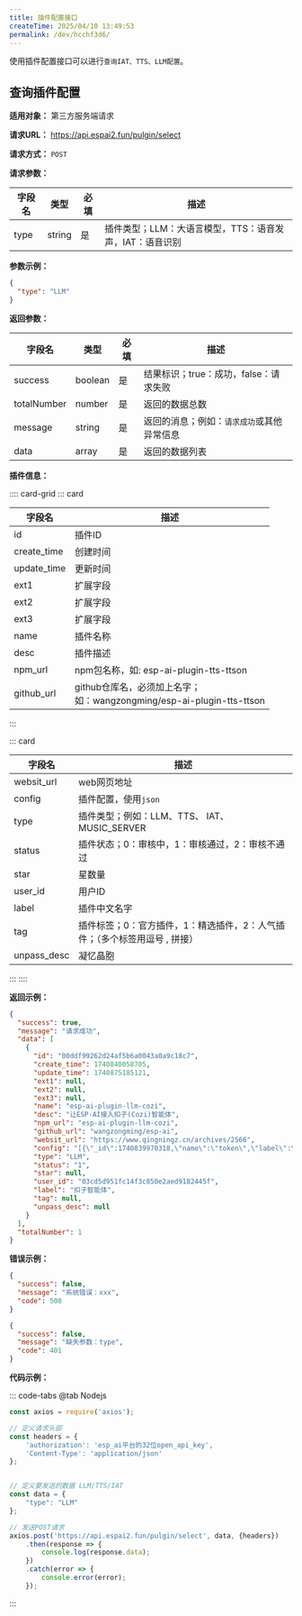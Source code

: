 ```yaml
---
title: 插件配置接口
createTime: 2025/04/10 13:49:53
permalink: /dev/hcchf3d6/
---
```


使用插件配置接口可以进行`查询IAT、TTS、LLM配置`。

## **查询插件配置**

**适用对象：** 第三方服务端请求

**请求URL：** https://api.espai2.fun/pulgin/select

**请求方式：** `POST`

**请求参数：**

| 字段名  | 类型     | 必填 | 描述                               |
|------|--------|----|----------------------------------|
| type | string | 是  | 插件类型；LLM：大语言模型，TTS：语音发声，IAT：语音识别 |

**参数示例：**

```json
{
  "type": "LLM"
}
```

**返回参数：**

| 字段名         | 类型      | 必填 | 描述                      |
|-------------|---------|----|-------------------------|
| success     | boolean | 是  | 结果标识；true：成功，false：请求失败 |
| totalNumber | number  | 是  | 返回的数据总数                 |
| message     | string  | 是  | 返回的消息；例如：`请求成功`或其他异常信息  |
| data        | array   | 是  | 返回的数据列表                 |

**插件信息：**

:::: card-grid
::: card

| 字段名         | 描述                                                          |
|-------------|-------------------------------------------------------------|
| id          | 插件ID                                                        |
| create_time | 创建时间                                                        |
| update_time | 更新时间                                                        |
| ext1        | 扩展字段                                                        |
| ext2        | 扩展字段                                                        |
| ext3        | 扩展字段                                                        |
| name        | 插件名称                                                        |
| desc        | 插件描述                                                        |
| npm_url     | npm包名称，如: esp-ai-plugin-tts-ttson                           |
| github_url  | github仓库名，必须加上名字；<br>如：wangzongming/esp-ai-plugin-tts-ttson |

:::

::: card

| 字段名         | 描述                                       |
|-------------|------------------------------------------|
| websit_url  | web网页地址                                  |
| config      | 插件配置，使用`json`                            |
| type        | 插件类型；例如：LLM、TTS、 IAT、MUSIC_SERVER        |
| status      | 插件状态；0：审核中，1：审核通过，2：审核不通过                |
| star        | 星数量                                      |
| user_id     | 用户ID                                     |
| label       | 插件中文名字                                   |
| tag         | 插件标签；0：官方插件，1：精选插件，2：人气插件；（多个标签用逗号 , 拼接） |
| unpass_desc | 凝忆晶胞                                     |

:::
::::

**返回示例：**

```json
{
  "success": true,
  "message": "请求成功",
  "data": [
    {
      "id": "00ddf99262d24af5b6a0043a0a9c18c7",
      "create_time": 1740840058705,
      "update_time": 1740875185121,
      "ext1": null,
      "ext2": null,
      "ext3": null,
      "name": "esp-ai-plugin-llm-cozi",
      "desc": "让ESP-AI接入扣子(Cozi)智能体",
      "npm_url": "esp-ai-plugin-llm-cozi",
      "github_url": "wangzongming/esp-ai",
      "websit_url": "https://www.qingningz.cn/archives/2566",
      "config": "[{\"_id\":1740839970318,\"name\":\"token\",\"label\":\"token\",\"desc\":\"token\",\"type\":\"String\",\"required\":true},{\"_id\":1740840024890,\"name\":\"botId\",\"label\":\"botId\",\"desc\":\"智能体id\",\"type\":\"String\"}]",
      "type": "LLM",
      "status": "1",
      "star": null,
      "user_id": "03cd5d951fc14f3c850e2aed9182445f",
      "label": "扣子智能体",
      "tag": null,
      "unpass_desc": null
    }
  ],
  "totalNumber": 1
}
```

**错误示例：**

```json
{
  "success": false,
  "message": "系统错误：xxx",
  "code": 500
}
```

```json
{
  "success": false,
  "message": "缺失参数：type",
  "code": 401
}
```

**代码示例：**

::: code-tabs
@tab Nodejs

```js
const axios = require('axios');

// 定义请求头部
const headers = {
    'authorization': 'esp_ai平台的32位open_api_key',
    'Content-Type': 'application/json'
};


// 定义要发送的数据 LLM/TTS/IAT
const data = {
    "type": "LLM"
};

// 发送POST请求
axios.post('https://api.espai2.fun/pulgin/select', data, {headers})
    .then(response => {
        console.log(response.data);
    })
    .catch(error => {
        console.error(error);
    });

```

:::
